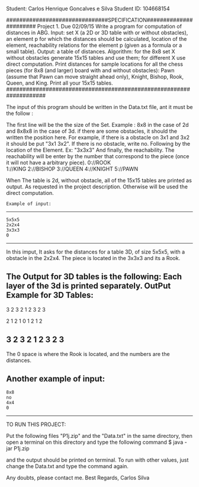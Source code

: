 Student: Carlos Henrique Goncalves e Silva
Student ID: 104668154

###############################SPECIFICATION#######################
Project 1. Due 02/09/15
Write a program for computation of distances in ABG.
Input: set X (a 2D or 3D table with or without obstacles), an element p for which the
distances should be calculated, location of the element, reachability relations for
the element p (given as a formula or a small table).
Output: a table of distances.
Algorithm: for the 8x8 set X without obstacles generate 15x15 tables and use them;
for different X use direct computation.
Print distances for sample locations for all the chess pieces (for 8x8 (and larger)
board with and without obstacles): Pawn (assume that Pawn can move straight ahead only), Knight, Bishop, Rook, Queen, and King. Print all your 15x15 tables.
####################################################################

The input of this program should be written in the Data.txt file, ant it must be the follow :

The first line will be the the size of the Set. Example : 8x8 in the case of 2d and 8x8x8 in the case of 3d.
if there are some obstacles, it should the written the position here. For example, if there is a obstacle on 3x1 and 3x2 it should be put "3x1 3x2". If there is no obstacle, write no.
Following by the location of the Element. Ex: "3x3x3"
And finally, the reachability. The reachability will be enter by the number that correspond to the piece (once it will not have a arbitrary piece).
	0://ROOK				
	1://KING
	2://BISHOP
	3://QUEEN
	4://KNIGHT
	5://PAWN

When The table is 2d, without obstacle, all of the 15x15 tables are printed as output. As requested in the project description. Otherwise will be used the direct computation.

	Example of input:
-------------------------	
	5x5x5
	2x2x4
	3x3x3
	0
-------------------------
In this imput, It asks for the distances for a table 3D, of size 5x5x5, with a obstacle in the 2x2x4. The piece is located in the 3x3x3 and its a Rook.

The Output for 3D tables is the following: Each layer of the 3d is printed separately. 
OutPut Example for 3D Tables:
-------------------------
3 2 3 
2 1 2 
3 2 3 

2 1 2 
1 0 1 
2 1 2 

3 2 3 
2 1 2 
3 2 3
-------------------------
The 0 space is where the Rook is located, and the numbers are the distances.


Another example of input:	
-------------------------	
	8x8
	no
	4x4
	0
-------------------------


TO RUN THIS PROJECT:

Put the following files "P1j.zip" and the "Data.txt" in the same directory, then open a terminal on this directory and type
the following command
$ java -jar P1j.zip

and the output should be printed on terminal.
To run with other values, just change the Data.txt and type the command again.

Any doubts, please contact me.
Best Regards,
Carlos Silva